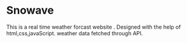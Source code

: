 # Snowave
This is a real time weather forcast website .
 Designed with the help of html,css,javaScript.
 weather data fetched through API.
